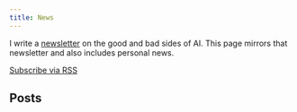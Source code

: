 ```yaml
---
title: News
---
```


I write a [newsletter](https://goodcomputer.substack.com/) on the good and bad sides of AI. This page mirrors that newsletter and also includes personal news.

[Subscribe via RSS](/index.xml)

## Posts
